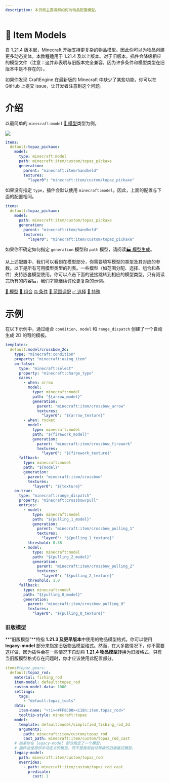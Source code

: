 ```yaml
---
description: 本页面主要讲解如何为物品配置模型。
---
```


# 🟰 Item Models

自 1.21.4 版本起，Minecraft 开始支持更复杂的物品模型。因此你可以为物品创建更多动态变体。本教程适用于 1.21.4 及以上版本。对于旧版本，插件会降级相应的模型文件（注意：这并非表明与旧版本完全兼容，因为许多条件和模型类型在旧版本中是不存在的）。

如果你发现 CraftEngine 在最新版的 Minecraft 中缺少了某些功能，你可以在 GitHub 上提交 issue，让开发者注意到这个问题。

# 介绍 <a href="#introduction" id="introduction"></a>

以最简单的 `minecraft:model` [📐 模型](https://mo-mi.gitbook.io/xiaomomi-plugins/craftengine/plugin-wiki/craftengine/add-new-contents/items/item-models/model)类型为例。

![](https://mo-mi.gitbook.io/~gitbook/image?url=https%3A%2F%2Fcontent.gitbook.com%2Fcontent%2FOgvQ1fEJPROp7131PPlK%2Fblobs%2FwSGX7wtV4qUdSwqNGm6Z%2Fimage.png\&width=768\&dpr=4\&quality=100\&sign=49fa69ce\&sv=2)

```yaml
items:
  default:topaz_pickaxe:
    model:
      type: minecraft:model
      path: minecraft:item/custom/topaz_pickaxe
      generation:
        parent: "minecraft:item/handheld"
        textures:
          "layer0": "minecraft:item/custom/topaz_pickaxe"
```

如果没有指定 `type`，插件会默认使用 `minecraft:model`。因此，上面的配置与下面的配置相同。

```yaml
items:
  default:topaz_pickaxe:
    model:
      path: minecraft:item/custom/topaz_pickaxe
      generation:
        parent: "minecraft:item/handheld"
        textures:
          "layer0": "minecraft:item/custom/topaz_pickaxe"
```

如果你不确定如何指定 `generation` 模型和 `path` 模型，请阅读[🏭️ 模型生成](https://mo-mi.gitbook.io/xiaomomi-plugins/craftengine/plugin-wiki/craftengine/add-new-contents/model-generation)。

从上述配置中，我们可以看到在模型部分，你需要填写模型的类型及其对应的参数。以下是所有可用模型类型的列表。一些模型（如范围分配、选择、组合和条件）支持嵌套模型使用。你可以点击下面的链接跳转到相应的模型类型。只有阅读完所有的内容后，我们才能继续讨论更复杂的示例。

[📐 模型](https://mo-mi.gitbook.io/xiaomomi-plugins/craftengine/plugin-wiki/craftengine/add-new-contents/items/item-models/model)
[🧩 组合](https://mo-mi.gitbook.io/xiaomomi-plugins/craftengine/plugin-wiki/craftengine/add-new-contents/items/item-models/composite)
[⚖️ 条件](https://mo-mi.gitbook.io/xiaomomi-plugins/craftengine/plugin-wiki/craftengine/add-new-contents/items/item-models/condition)
[📡 范围调配](https://mo-mi.gitbook.io/xiaomomi-plugins/craftengine/plugin-wiki/craftengine/add-new-contents/items/item-models/range-dispatch)
[✅ 选择](https://mo-mi.gitbook.io/xiaomomi-plugins/craftengine/plugin-wiki/craftengine/add-new-contents/items/item-models/select)
[👻 特殊](https://mo-mi.gitbook.io/xiaomomi-plugins/craftengine/plugin-wiki/craftengine/add-new-contents/items/item-models/special)

# 示例 <a href="#examples" id="examples"></a>

在以下示例中，通过组合 `condition`、`model` 和 `range_dispatch` 创建了一个自动生成 2D 的弩的模板。

```yaml
templates:
  default:model/crossbow_2d:
    type: "minecraft:condition"
    property: "minecraft:using_item"
    on-false:
      type: "minecraft:select"
      property: "minecraft:charge_type"
      cases:
        - when: arrow
          model:
            type: minecraft:model
            path: "${arrow_model}"
            generation:
              parent: "minecraft:item/crossbow_arrow"
              textures:
                "layer0": "${arrow_texture}"
        - when: rocket
          model:
            type: minecraft:model
            path: "${firework_model}"
            generation:
              parent: "minecraft:item/crossbow_firework"
              textures:
                "layer0": "${firework_texture}"
      fallback:
        type: minecraft:model
        path: "${model}"
        generation:
          parent: "minecraft:item/crossbow"
          textures:
            "layer0": "${texture}"
    on-true:
      type: "minecraft:range_dispatch"
      property: "minecraft:crossbow/pull"
      entries:
        - model:
            type: minecraft:model
            path: "${pulling_1_model}"
            generation:
              parent: "minecraft:item/crossbow_pulling_1"
              textures:
                "layer0": "${pulling_1_texture}"
          threshold: 0.58
        - model:
            type: minecraft:model
            path: "${pulling_2_model}"
            generation:
              parent: "minecraft:item/crossbow_pulling_2"
              textures:
                "layer0": "${pulling_2_texture}"
          threshold: 1.0
      fallback:
        type: minecraft:model
        path: "${pulling_0_model}"
        generation:
          parent: "minecraft:item/crossbow_pulling_0"
          textures:
            "layer0": "${pulling_0_texture}"
```

### 旧版模型 <a href="#legacy-model" id="legacy-model"></a>

**“旧版模型”**特指 **1.21.3 及更早版本**中使用的物品模型格式。你可以使用 **legacy-model** 部分来指定旧版物品模型格式。然而，在大多数情况下，你不需要这样做，因为插件会在一些情况下自动将 **1.21.4 物品模型**转换为旧版格式。只有当旧版模型格式存在问题时，你才应该使用此配置部分。

```yaml
items#topaz_gears:
  default:topaz_rod:
    material: fishing_rod
    item-model: default:topaz_rod
    custom-model-data: 1000
    settings:
      tags:
        - "default:topaz_tools"
    data:
      item-name: "<!i><#FF8C00><i18n:item.topaz_rod>"
      tooltip-style: minecraft:topaz
    model:
      template: default:model/simplified_fishing_rod_2d
      arguments:
        path: minecraft:item/custom/topaz_rod
        cast_path: minecraft:item/custom/topaz_rod_cast
    # 如果你在 legacy-model 部分指定了一个模型，
    # 插件会使用你手动定义的模型，而不是使用自动转换的旧版格式模型。
    legacy-model:
      path: minecraft:item/custom/topaz_rod
      overrides:
        - path: minecraft:item/custom/topaz_rod_cast
          predicate: 
            cast: 1
```

